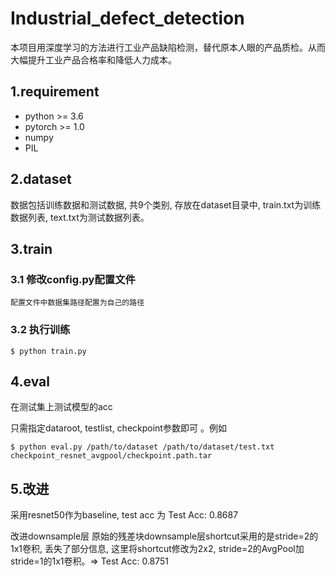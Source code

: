 # Industrial_defect_detection
本项目用深度学习的方法进行工业产品缺陷检测，替代原本人眼的产品质检。从而大幅提升工业产品合格率和降低人力成本。

## 1.requirement
- python >= 3.6
- pytorch >= 1.0
- numpy
- PIL


## 2.dataset
数据包括训练数据和测试数据, 共9个类别, 存放在dataset目录中, train.txt为训练数据列表, text.txt为测试数据列表。


## 3.train
### 3.1 修改config.py配置文件
```
配置文件中数据集路径配置为自己的路径
```

### 3.2 执行训练
```
$ python train.py
```

## 4.eval
在测试集上测试模型的acc

只需指定dataroot, testlist, checkpoint参数即可 。例如
```
$ python eval.py /path/to/dataset /path/to/dataset/test.txt checkpoint_resnet_avgpool/checkpoint.path.tar
```

## 5.改进

采用resnet50作为baseline, test acc 为 Test Acc: 0.8687

改进downsample层
原始的残差块downsample层shortcut采用的是stride=2的1x1卷积, 丢失了部分信息, 这里将shortcut修改为2x2, stride=2的AvgPool加stride=1的1x1卷积。=> Test Acc: 0.8751   
